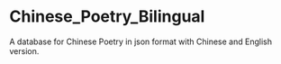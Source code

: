 # Chinese_Poetry_Bilingual
A database for Chinese Poetry in json format with Chinese and English version.
